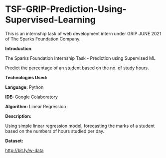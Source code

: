 # TSF-GRIP-Prediction-Using-Supervised-Learning

This is an internship task of web development intern under GRIP JUNE 2021 of The Sparks Foundation Company.

**Introduction**

The Sparks Foundation Internship Task - Prediction using Supervised ML

Predict the percentage of an student based on the no. of study hours.

**Technologies Used:**

**Language:**  Python

**IDE:**  Google Colaboratory

**Algorithm:**  Linear Regression

**Description:**

Using simple linear regression model, forecasting the marks of a student based on the numbers of hours studied per day.


**Dataset:**

http://bit.ly/w-data
